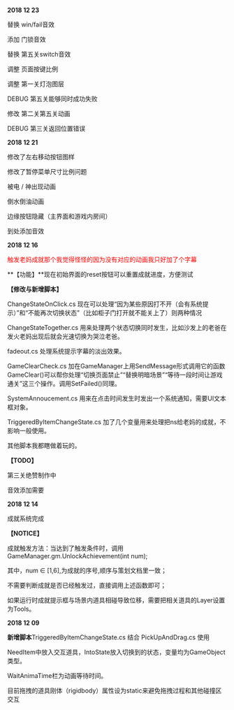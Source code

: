 **2018 12 23**

替换 win/fail音效

添加 门锁音效

替换 第五关switch音效

调整 页面按键比例

调整 第一关灯泡图层

DEBUG 第五关能够同时成功失败

修改 第二关第五关动画

DEBUG 第三关返回位置错误



**2018 12 21**

修改了左右移动按钮图样

修改了暂停菜单尺寸比例问题

被电 / 神出现动画

倒水倒油动画

边缘按钮隐藏（主界面和游戏内房间）

到处添加音效



**2018 12 16**

<font color=red>触发老妈成就那个我觉得怪怪的因为没有对应的动画我只好加了个字幕</font>

**【功能】**现在初始界面的reset按钮可以重置成就进度，方便测试

**【修改与新增脚本】**

ChangeStateOnClick.cs 现在可以处理“因为某些原因打不开（会有系统提示）”和“不能再次切换状态”（比如柜子门打开就不能关上了）则两种情况

ChangeStateTogether.cs 用来处理两个状态切换同时发生，比如沙发上的老爸在发火老妈出现后就会光速切换为哭泣老爸。

fadeout.cs 处理系统提示字幕的淡出效果。

GameClearCheck.cs 加在GameManager上用SendMessage形式调用它的函数GameClear()可以帮你处理“切换页面禁止”“替换明暗场景”“等待一段时间让游戏通关”这三个操作。调用SetFailed()同理。

SystemAnnoucement.cs 用来在点击时间发生时发出一个系统通知，需要UI文本框对象。

TriggeredByItemChangeState.cs 加了几个变量用来处理把ns给老妈的成就，不影响一般使用。

其他脚本我都瞎做着玩的。

**【TODO】**

第三关绝赞制作中

音效添加需要



**2018 12 14**


成就系统完成

**【NOTICE】**

成就触发方法：当达到了触发条件时，调用 GameManager.gm.UnlockAchievement(int num);

其中，num ∈ [1,6],为成就的序号,顺序与策划文档里一致；

不需要判断成就是否已经触发过，直接调用上述函数即可；

如果运行时成就提示框与场景内道具相碰导致位移，需要把相关道具的Layer设置为Tools。



**2018 12 09** 

**新增脚本**TriggeredByItemChangeState.cs 结合 PickUpAndDrag.cs 使用

NeedItem中放入交互道具，IntoState放入切换到的状态，变量均为GameObject类型。

WaitAnimaTime栏为动画等待时间。

目前拖拽的道具刚体（rigidbody）属性设为static来避免拖拽过程和其他碰撞区交互


